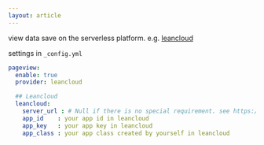 ```yaml
---
layout: article
---
```


view data save on the serverless platform. e.g. [leancloud](https://leancloud.app/) 

settings in `_config.yml`

```yml
pageview:
  enable: true
  provider: leancloud

  ## Leancloud
  leancloud:
    server_url : # Null if there is no special requirement. see https://leancloud.cn/docs/custom-api-domain-guide.html#hash-1410615135
    app_id    : your app id in leancloud
    app_key   : your app key in leancloud
    app_class : your app class created by yourself in leancloud 
```